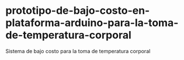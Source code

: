 # prototipo-de-bajo-costo-en-plataforma-arduino-para-la-toma-de-temperatura-corporal
Sistema de bajo costo para la toma de temperatura corporal
